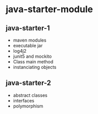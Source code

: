 # java-starter-module

## java-starter-1
- maven modules
- executable jar
- log4j2
- junit5 and mockito
- Class main method
- instanciating objects 

## java-starter-2
- abstract classes
- interfaces
- polymorphism
